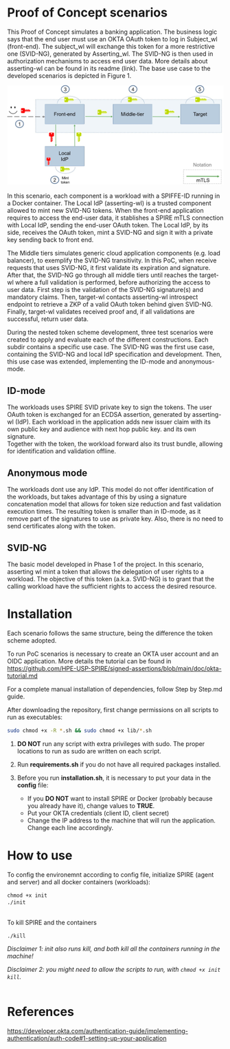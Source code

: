 # Proof of Concept scenarios

This Proof of Concept simulates a banking application. The business logic says that the end user must use an OKTA OAuth token to log in Subject_wl (front-end). The subject_wl will exchange this token for a more restrictive one (SVID-NG), generated by Asserting_wl. The SVID-NG is then used in authorization mechanisms to access end user data. More details about asserting-wl can be found in its readme (link). The base use case to the developed scenarios is depicted in Figure 1.

![Basic Scenario](https://github.com/HPE-USP-SPIRE/signed-assertions/blob/main/doc/basicscenario.jpg)

In this scenario, each component is a workload with a SPIFFE-ID running in a Docker container. The Local IdP (asserting-wl) is a trusted component allowed to mint new SVID-NG tokens. When the front-end application requires to access the end-user data, it stablishes a SPIRE mTLS connection with Local IdP, sending the end-user OAuth token. The Local IdP, by its side, receives the OAuth token, mint a SVID-NG and sign it with a private key sending back to front end.

The Middle tiers simulates generic cloud application components (e.g. load balancer), to exemplify the SVID-NG transitivity. In this PoC, when receive requests that uses SVID-NG, it first validate its expiration and signature. After that, the SVID-NG go through all middle tiers until reaches the target-wl where a full validation is performed, before authorizing the access to user data. First step is the validation of the SVID-NG signature(s) and mandatory claims. Then, target-wl contacts asserting-wl introspect endpoint to retrieve a ZKP of a valid OAuth token behind given SVID-NG. Finally, target-wl validates received proof and, if all validations are successful, return user data.

During the nested token scheme development, three test scenarios were created to apply and evaluate each of the different constructions. Each subdir contains a specific use case. The SVID-NG was the first use case, containing the SVID-NG and local IdP specification and development. Then, this use case was extended, implementing the ID-mode and anonymous-mode.  

## ID-mode
The workloads uses SPIRE SVID private key to sign the tokens. The user OAuth token is exchanged for an ECDSA assertion, generated by asserting-wl (IdP). Each workload in the application adds new issuer claim with its own public key and audience with next hop public key. and its own signature.  
Together with the token, the workload forward also its trust bundle, allowing for identification and validation offline.

## Anonymous mode
The workloads dont use any IdP. This model do not offer identification of the workloads, but takes advantage of this by using a signature concatenation model that allows for token size reduction and fast validation execution times.
The resulting token is smaller than in ID-mode, as it remove part of the signatures to use as private key. Also, there is no need to send certificates along with the token.

## SVID-NG
The basic model developed in Phase 1 of the project. In this scenario, asserting wl mint a token that allows the delegation of user rights to a workload. The objective of this token (a.k.a. SVID-NG) is to grant that the calling workload have the sufficient rights to access the desired resource. 


# Installation

Each scenario follows the same structure, being the difference the token scheme adopted. 

To run PoC scenarios is necessary to create an OKTA user account and an OIDC application. More details the tutorial can be found in https://github.com/HPE-USP-SPIRE/signed-assertions/blob/main/doc/okta-tutorial.md

For a complete manual installation of dependencies, follow Step by Step.md guide.

After downloading the repository, first change permissions on all scripts to run as executables:

```bash
sudo chmod +x -R *.sh && sudo chmod +x lib/*.sh
```

1. **DO NOT** run any script with extra privileges with sudo. The proper locations to run as sudo are written on each script.

2. Run **requirements.sh** if you do not have all required packages installed.

3. Before you run **installation.sh**, it is necessary to put your data in the **config** file:

   - If you **DO NOT** want to install SPIRE or Docker (probably because you already have it), change values to **TRUE**.
   - Put your OKTA credentials (client ID, client secret) 
   - Change the IP address to the machine that will run the application. Change each line accordingly.

# How to use

To config the environemnt according to config file, initialize SPIRE (agent and server) and all docker containers (workloads):

```
chmod +x init
./init
```

<br>
To kill SPIRE and the containers

```
./kill
```

_Disclaimer 1: init also runs kill, and both kill all the containers running in the machine!_

_Disclaimer 2: you might need to allow the scripts to run, with `chmod +x init kill`._
<br>
<br>


# References

https://developer.okta.com/authentication-guide/implementing-authentication/auth-code#1-setting-up-your-application

